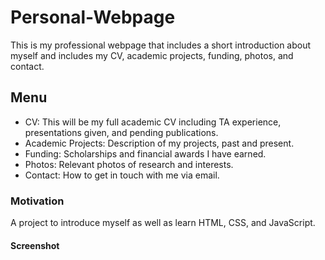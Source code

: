 # Personal-Webpage
This is my professional webpage that includes a short introduction about myself and includes my CV, academic projects, funding, photos, and contact. 
## Menu 
- CV: This will be my full academic CV including TA experience, presentations given, and pending publications.
- Academic Projects: Description of my projects, past and present.
- Funding: Scholarships and financial awards I have earned.
- Photos: Relevant photos of research and interests.
- Contact: How to get in touch with me via email.
### Motivation
A project to introduce myself as well as learn HTML, CSS, and JavaScript. 
#### Screenshot
